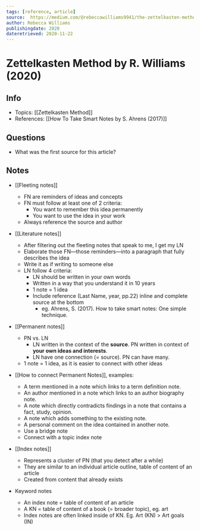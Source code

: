 ```yaml
---
tags: [reference, article]
source:  https://medium.com/@rebeccawilliams9941/the-zettelkasten-method-examples-to-help-you-get-started-8f8a44fa9ae6
author: Rebecca Williams
publishingdate: 2020
dateretrieved: 2020-11-22
---
```


# Zettelkasten Method by R. Williams (2020)

## Info

- Topics: [[Zettelkasten Method]]
- References: [[How To Take Smart Notes by S. Ahrens (2017)]]

## Questions

- What was the first source for this article?

## Notes

- [[Fleeting notes]]
  - FN are reminders of ideas and concepts
  - FN must follow at least one of 2 criteria:
    - You want to remember this idea permanently
    - You want to use the idea in your work
  - Always reference the source and author
  
- [[Literature notes]]
  - After filtering out the fleeting notes that speak to me, I get my LN
  - Elaborate those FN—those reminders—into a paragraph that fully describes the idea
  - Write it as if writing to someone else
  - LN follow 4 criteria:
    - LN should be written in your own words
    - Written in a way that you understand it in 10 years
    - 1 note = 1 idea
    - Include reference (Last Name, year, pp.22) inline and complete source at the bottom
      - eg. Ahrens, S. (2017). How to take smart notes: One simple technique.
  
- [[Permanent notes]] 
  - PN vs. LN
    - LN written in the context of the **source**. PN written in context of **your own ideas and interests**.
    - LN have one connection (= source). PN can have many.
  - 1 note = 1 idea, as it is easier to connect with other ideas

- [[How to connect Permanent Notes]], examples: 
  - A term mentioned in a note which links to a term definition note.
  - An author mentioned in a note which links to an author biography note.
  - A note which directly contradicts findings in a note that contains a fact, study, opinion.
  - A note which adds something to the existing note.
  - A personal comment on the idea contained in another note.
  - Use a bridge note
  - Connect with a topic index note

- [[Index notes]]
  - Represents a cluster of PN (that you detect after a while)
  - They are similar to an individual article outline, table of content of an article
  - Created from content that already exists

- Keyword notes
  - An index note = table of content of an article
  - A KN = table of content of a book (= broader topic), eg. art
  - Index notes are often linked inside of KN. Eg. Art (KN) > Art goals (IN)


[//begin]: # "Autogenerated link references for markdown compatibility"
[zettelkasten-method]: ../1-fleeting/zettelkasten-method "Zettelkasten Method"
[how-to-take-smart-notes-by-s-ahrens-2017]: how-to-take-smart-notes-by-s-ahrens-2017 "How to Take Smart Notes by S. Ahrens (2017)"
[fleeting-notes]: ../2-literature/fleeting-notes "Fleeting Notes"
[literature-notes]: ../2-literature/literature-notes "Literature Notes"
[permanent-notes]: ../2-literature/permanent-notes "Permanent Notes"
[how-to-connect-permanent-notes]: ../1-fleeting/how-to-connect-permanent-notes "How to Connect Permanent Notes"
[index-notes]: ../2-literature/index-notes "Index Notes"
[//end]: # "Autogenerated link references"